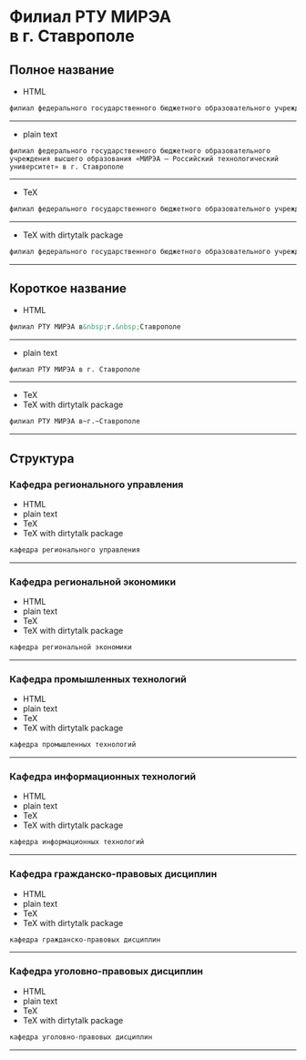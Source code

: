 



# Филиал РТУ МИРЭА в&nbsp;г.&nbsp;Ставрополе

## Полное название

- HTML


```html
филиал федерального государственного бюджетного образовательного учреждения высшего образования &laquo;МИРЭА&nbsp;&mdash; Российский технологический университет&raquo; в&nbsp;г.&nbsp;Ставрополе
```

---
- plain text


```text
филиал федерального государственного бюджетного образовательного учреждения высшего образования «МИРЭА — Российский технологический университет» в г. Ставрополе
```

---
- TeX


```tex
филиал федерального государственного бюджетного образовательного учреждения высшего образования <<МИРЭА~--- Российский технологический университет>> в~г.~Ставрополе
```

---
- TeX with dirtytalk package


```tex
филиал федерального государственного бюджетного образовательного учреждения высшего образования \say{МИРЭА~--- Российский технологический университет} в~г.~Ставрополе
```

---
## Короткое название

- HTML


```html
филиал РТУ МИРЭА в&nbsp;г.&nbsp;Ставрополе
```

---
- plain text


```text
филиал РТУ МИРЭА в г. Ставрополе
```

---
- TeX
- TeX with dirtytalk package


```tex
филиал РТУ МИРЭА в~г.~Ставрополе
```

---
## Структура

### Кафедра регионального управления

- HTML
- plain text
- TeX
- TeX with dirtytalk package


```html
кафедра регионального управления
```

---
### Кафедра региональной экономики

- HTML
- plain text
- TeX
- TeX with dirtytalk package


```html
кафедра региональной экономики
```

---
### Кафедра промышленных технологий

- HTML
- plain text
- TeX
- TeX with dirtytalk package


```html
кафедра промышленных технологий
```

---
### Кафедра информационных технологий

- HTML
- plain text
- TeX
- TeX with dirtytalk package


```html
кафедра информационных технологий
```

---
### Кафедра гражданско-правовых дисциплин

- HTML
- plain text
- TeX
- TeX with dirtytalk package


```html
кафедра гражданско-правовых дисциплин
```

---
### Кафедра уголовно-правовых дисциплин

- HTML
- plain text
- TeX
- TeX with dirtytalk package


```html
кафедра уголовно-правовых дисциплин
```

---